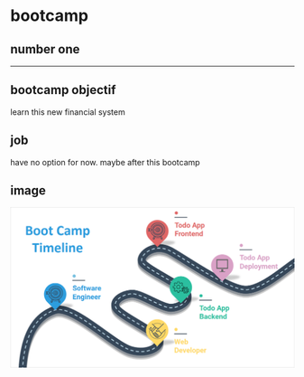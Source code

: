 # bootcamp
## number one
---

## bootcamp objectif

learn this new financial system

## job 
have no option for now. maybe after this bootcamp

## image
![bootcamp journey](https://raw.githubusercontent.com/MoAgamia/SE-Boot-Camp/master/Bootcamp-Slides/BC-Slides/Bootcamp-Assests/SE-Bootcamp-RoadMap.PNG)

